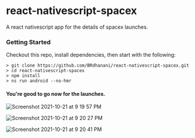 # react-nativescript-spacex

A react nativescript app for the details of spacex launches.

### Getting Started

Checkout this repo, install dependencies, then start with the following:

```
> git clone https://github.com/BRdhanani/react-nativescript-spacex.git
> cd react-nativescript-spacex
> npm install
> ns run android --no-hmr
```

#### You're good to go now for the launches.

![Screenshot 2021-10-21 at 9 19 57 PM](https://user-images.githubusercontent.com/46484569/138316066-210ec9b3-4669-4a0e-bf8c-317b7294106b.png)

![Screenshot 2021-10-21 at 9 20 27 PM](https://user-images.githubusercontent.com/46484569/138316117-e1edd698-55dc-44ae-aede-efada1d54b60.png)

![Screenshot 2021-10-21 at 9 20 41 PM](https://user-images.githubusercontent.com/46484569/138316158-1205feeb-30c4-4dc1-aa27-9430d2b00762.png)
